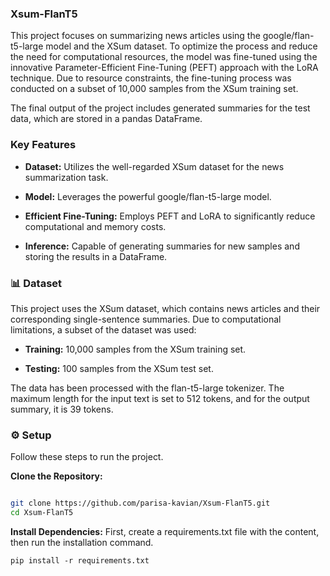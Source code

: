 ### Xsum-FlanT5

This project focuses on summarizing news articles using the google/flan-t5-large model and the XSum dataset. To optimize the process and reduce the need for computational resources, the model was fine-tuned using the innovative Parameter-Efficient Fine-Tuning (PEFT) approach with the LoRA technique. Due to resource constraints, the fine-tuning process was conducted on a subset of 10,000 samples from the XSum training set.

The final output of the project includes generated summaries for the test data, which are stored in a pandas DataFrame.

### Key Features
* **Dataset:** Utilizes the well-regarded XSum dataset for the news summarization task.

* **Model:** Leverages the powerful google/flan-t5-large model.

* **Efficient Fine-Tuning:** Employs PEFT and LoRA to significantly reduce computational and memory costs.

* **Inference:** Capable of generating summaries for new samples and storing the results in a DataFrame.

### 📊 Dataset
This project uses the XSum dataset, which contains news articles and their corresponding single-sentence summaries. Due to computational limitations, a subset of the dataset was used:

* **Training:** 10,000 samples from the XSum training set.

* **Testing:** 100 samples from the XSum test set.

The data has been processed with the flan-t5-large tokenizer. The maximum length for the input text is set to 512 tokens, and for the output summary, it is 39 tokens.

### ⚙️ Setup
Follow these steps to run the project.

**Clone the Repository:**

```Bash

git clone https://github.com/parisa-kavian/Xsum-FlanT5.git
cd Xsum-FlanT5
```
**Install Dependencies:**
First, create a requirements.txt file with the content, then run the installation command.
```
pip install -r requirements.txt
```

